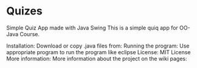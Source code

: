 # Quizes
Simple Quiz App made with Java Swing
This is a simple quiq app for OO-Java Course.

Installation: Download or copy .java files from:
Running the program: Use appropriate program to run the program like eclipse
License: MIT License
More information: More information about the project on the wiki pages:
